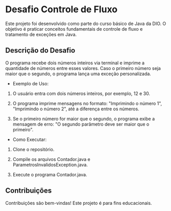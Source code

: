 # Desafio Controle de Fluxo

Este projeto foi desenvolvido como parte do curso básico de Java da DIO. O objetivo é praticar conceitos fundamentais de controle de fluxo e tratamento de exceções em Java.

## Descrição do Desafio
O programa recebe dois números inteiros via terminal e imprime a quantidade de números entre esses valores. Caso o primeiro número seja maior que o segundo, o programa lança uma exceção personalizada.

- Exemplo de Uso:
  
1) O usuário entra com dois números inteiros, por exemplo, 12 e 30.
  
2) O programa imprime mensagens no formato: "Imprimindo o número 1", "Imprimindo o número 2", até a diferença entre os números.

3) Se o primeiro número for maior que o segundo, o programa exibe a mensagem de erro: "O segundo parâmetro deve ser maior que o primeiro".

- Como Executar:

1) Clone o repositório.
  
2) Compile os arquivos Contador.java e ParametrosInvalidosException.java.
  
3) Execute o programa  Contador.java.

## Contribuições
Contribuições são bem-vindas! Este projeto é para fins educacionais.


